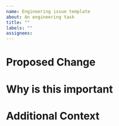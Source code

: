 ```yaml
---
name: Engineering issue template
about: An engineering task
title: ""
labels: ""
assignees:
---
```


# Proposed Change

# Why is this important

# Additional Context
